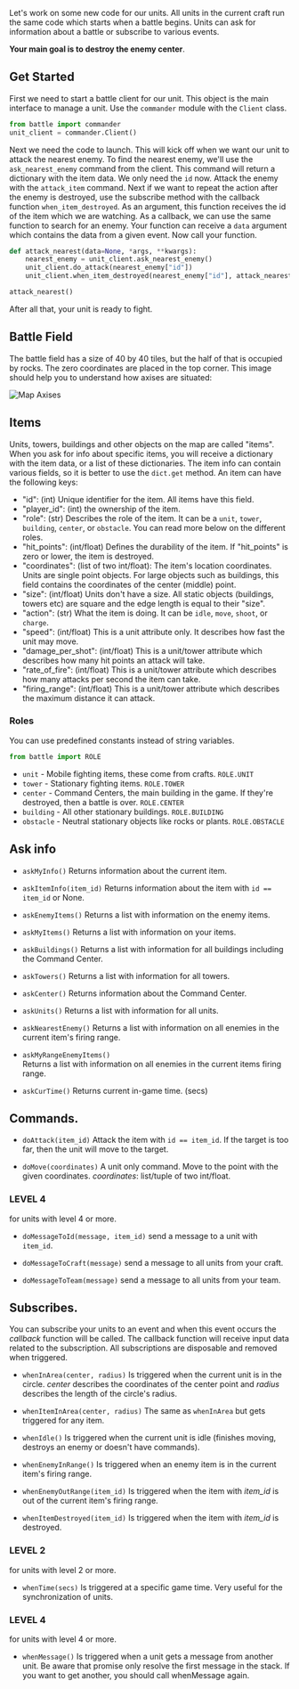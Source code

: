 Let's work on some new code for our units. All units in the current craft run the same code which starts when a battle begins. Units can ask for information about a battle or subscribe to various events.

**Your main goal is to destroy the enemy center**.

## Get Started

First we need to start a battle client for our unit.
This object is the main interface to manage a unit.
Use the `commander` module with the `Client` class.

```python
from battle import commander
unit_client = commander.Client()
```

Next we need the code to launch. This will kick off when we want our unit to attack the nearest enemy.
To find the nearest enemy, we'll use the `ask_nearest_enemy` command from the client.
This command will return a dictionary with the item data. We only need the `id` now.
Attack the enemy with the `attack_item` command.
Next if we want to repeat the action after the enemy is destroyed, use the subscribe method with the
callback function `when_item_destroyed`. As an argument, this function receives the
id of the item which we are watching. As a callback, we can use the same function to
search for an enemy. Your function can receive a `data` argument which contains the data from a given event.
Now call your function.


```python
def attack_nearest(data=None, *args, **kwargs):
    nearest_enemy = unit_client.ask_nearest_enemy()
    unit_client.do_attack(nearest_enemy["id"])
    unit_client.when_item_destroyed(nearest_enemy["id"], attack_nearest)

attack_nearest()
```

After all that, your unit is ready to fight.

## Battle Field

The battle field has a size of 40 by 40 tiles, but the half of that is occupied by rocks. The zero coordinates are placed in the top corner. This image should help you to understand how axises are situated:
 
![Map Axises](map.png)

## Items

Units, towers, buildings and other objects on the map are called "items". When you ask for info about specific items, you will receive a dictionary with the item data, or a list of these dictionaries. The item info can contain various fields, so it is better to use the `dict.get` method. An item can have the following keys:

- "id": (int) Unique identifier for the item. All items have this field.
- "player_id": (int) the ownership of the item.
- "role": (str) Describes the role of the item. It can be a `unit`, `tower`, `building`, `center`, or `obstacle`. You can read more below on the different roles.
- "hit_points": (int/float) Defines the durability of the item. If "hit_points" is zero or lower, the item is destroyed.
- "coordinates": (list of two int/float): The item's location coordinates. Units are single point objects.
  For large objects such as buildings, this field contains the coordinates of the center (middle) point.
- "size": (int/float) Units don't have a size. All static objects (buildings, towers etc) are square and the edge length is equal to their "size".
- "action": (str) What the item is doing. It can be `idle`, `move`, `shoot`, or `charge`.
- "speed": (int/float) This is a unit attribute only. It describes how fast the unit may move.
- "damage_per_shot": (int/float) This is a unit/tower attribute which describes how many hit points an attack will take.
- "rate_of_fire": (int/float) This is a unit/tower attribute which describes how many attacks per second the item can take.
- "firing_range": (int/float) This is a unit/tower attribute which describes the maximum distance it can attack.

### Roles

You can use predefined constants instead of string variables.

```python
from battle import ROLE
```

- `unit` - Mobile fighting items, these come from crafts. `ROLE.UNIT`
- `tower` - Stationary fighting items. `ROLE.TOWER`
- `center` - Command Centers, the main building in the game. If they're destroyed, then a battle is over. `ROLE.CENTER`
- `building` - All other stationary buildings. `ROLE.BUILDING`
- `obstacle` - Neutral stationary objects like rocks or plants. `ROLE.OBSTACLE`

## Ask info

- `askMyInfo()` Returns information about the current item.

- `askItemInfo(item_id)` Returns information about the item with `id == item_id` or None.

- `askEnemyItems()` Returns a list with information on the enemy items.

- `askMyItems()` Returns a list with information on your items.

- `askBuildings()` Returns a list with information for all buildings including the Command Center.

- `askTowers()` Returns a list with information for all towers.

- `askCenter()` Returns information about the Command Center.

- `askUnits()` Returns a list with information for all units.

- `askNearestEnemy()` Returns a list with information on all enemies in the current item's firing range.

- `askMyRangeEnemyItems()`  
    Returns a list with information on all enemies in the current items firing range.

- `askCurTime()`
    Returns current in-game time. (secs)

## Commands.

- `doAttack(item_id)` Attack the item with `id == item_id`.
    If the target is too far, then the unit will move to the target.

- `doMove(coordinates)` A unit only command.
    Move to the point with the given coordinates. _coordinates_: list/tuple of two int/float.

### LEVEL 4

for units with level 4 or more.

- `doMessageToId(message, item_id)` send a message to a unit with `item_id`.

- `doMessageToCraft(message)` send a message to all units from your craft.

- `doMessageToTeam(message)` send a message to all units from your team.


## Subscribes.

You can subscribe your units to an event and when this event occurs the _callback_ function
will be called. The callback function will receive input data related to the subscription.
All subscriptions are disposable and removed when triggered.

- `whenInArea(center, radius)` Is triggered when the current unit is in the circle. _center_ describes the coordinates of the center point and _radius_ describes the length of the circle's radius.

- `whenItemInArea(center, radius)` The same as `whenInArea` but gets triggered for any item.

- `whenIdle()` Is triggered when the current unit is idle (finishes moving,
  destroys an enemy or doesn't have commands).

- `whenEnemyInRange()` Is triggered when an enemy item is in the current item's
   firing range.

- `whenEnemyOutRange(item_id)` Is triggered when the item with _item_id_ is
  out of the current item's firing range.

- `whenItemDestroyed(item_id)` Is triggered when the item with _item_id_ is destroyed.

### LEVEL 2

for units with level 2 or more.

- `whenTime(secs)` Is triggered at a specific game time. Very useful for the synchronization of units.

### LEVEL 4

for units with level 4 or more.

- `whenMessage()` Is triggered when a unit gets a message from another unit. Be aware that promise only resolve the first message in the stack. If you want to get another, you should call whenMessage again.
